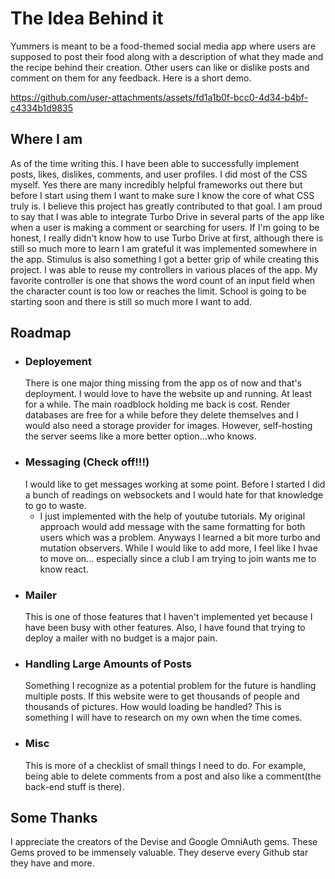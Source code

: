 # The Idea Behind it

Yummers is meant to be a food-themed social media app where users are supposed
to post their food along with a description of what they made and the recipe behind
their creation. Other users can like or dislike posts and comment on them for any feedback. Here is a short demo.



https://github.com/user-attachments/assets/fd1a1b0f-bcc0-4d34-b4bf-c4334b1d9835



## Where I am

As of the time writing this. I have been able to successfully implement posts, likes, dislikes, comments, and user profiles.
I did most of the CSS myself. Yes there are many incredibly helpful frameworks out there but before I start using them
I want to make sure I know the core of what CSS truly is. I believe this project has greatly contributed to that goal.
I am proud to say that I was able to integrate Turbo Drive in several parts of the app like when a user is making a comment
or searching for users. If I'm going to be honest, I really didn't know how to use Turbo Drive at first, although
there is still so much more to learn I am grateful it was implemented somewhere in the app. Stimulus is also something I
got a better grip of while creating this project. I was able to reuse my controllers in various places of the app. My
favorite controller is one that shows the word count of an input field when the character count is too low or
reaches the limit. School is going to be starting soon and there is still so much more I want to add.

## Roadmap

+ ### Deployement
  There is one major thing missing from the app os of now and that's deployment. I would
  love to have the website up and running. At least for a while. The main roadblock holding me
  back is cost. Render databases are free for a while before they delete themselves and I would also need
  a storage provider for images. However, self-hosting the server seems like a more better option...who knows.
+ ### Messaging (Check off!!!)
  I would like to get messages working at some point. Before I started I did a bunch of readings on websockets
  and I would hate for that knowledge to go to waste.
  + I just implemented with the help of youtube tutorials. My original approach would add message with the same formatting for
    both users which was a problem. Anyways I learned a bit more turbo and mutation observers. While I would like to add more, I feel like I hvae to move on...
    especially since a club I am trying to join wants me to know react.
+ ### Mailer
  This is one of those features that I haven't implemented yet because I have been busy with other features. Also, I have
  found that trying to deploy a mailer with no budget is a major pain.
+ ### Handling Large Amounts of Posts
  Something I recognize as a potential problem for the future is handling multiple posts. If this website were to get
  thousands of people and thousands of pictures. How would loading be handled? This is something I will have to research on
  my own when the time comes.
+ ### Misc
  This is more of a checklist of small things I need to do. For example, being able to delete comments from a post
  and also like a comment(the back-end stuff is there).


## Some Thanks

I appreciate the creators of the Devise and Google OmniAuth gems. These Gems proved to be immensely valuable. They deserve
every Github star they have and more.
